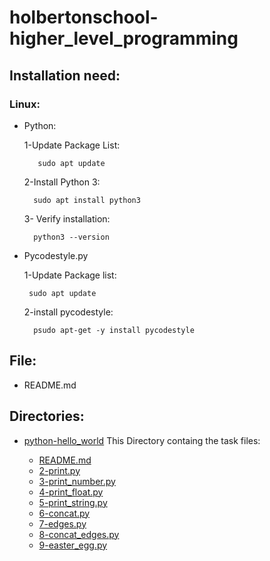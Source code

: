 # holbertonschool-higher_level_programming

## Installation need:

### Linux:

* Python:

    1-Update Package List:

         sudo apt update

    2-Install Python 3:

        sudo apt install python3

    3- Verify installation:

        python3 --version

* Pycodestyle.py

    1-Update Package list:

       sudo apt update

    2-install pycodestyle:

        psudo apt-get -y install pycodestyle

## File:

* README.md

## Directories:

* [python-hello_world](./python-hello_world/)
    This Directory containg the task files:

   * [README.md](./python-hello_world/README.md)
   * [2-print.py](./python-hello_world/2-print.py)
   * [3-print_number.py](./python-hello_world/3-print_number.py)
   * [4-print_float.py](./python-hello_world/4-print_float.py)
   * [5-print_string.py](./python-hello_world/5-print_string.py)
   * [6-concat.py](./python-hello_world/6-concat.py)
   * [7-edges.py](./python-hello_world/7-edges.py)
   * [8-concat_edges.py](./python-hello_world/8-concat_edges.py)
   * [9-easter_egg.py](./python-hello_world/9-easter_egg.py)

